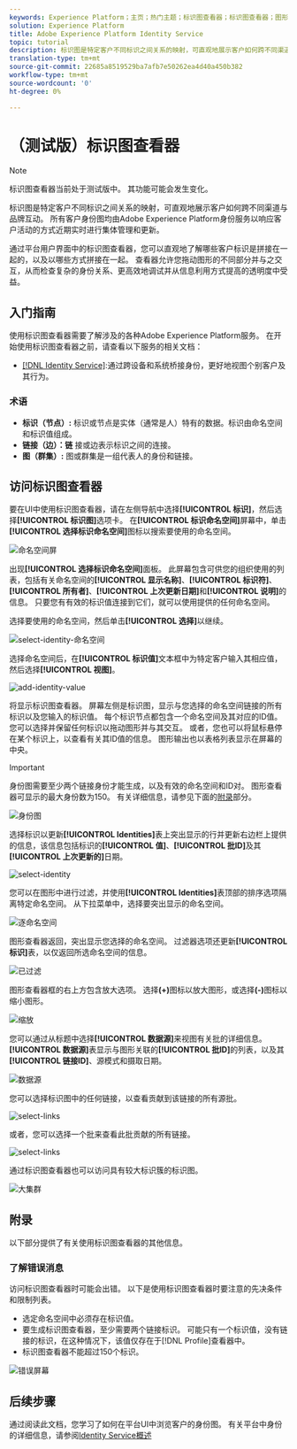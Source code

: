 ```yaml
---
keywords: Experience Platform；主页；热门主题；标识图查看器；标识图查看器；图形查看器；标识命名空间；标识命名空间；标识；标识；标识服务；标识服务
solution: Experience Platform
title: Adobe Experience Platform Identity Service
topic: tutorial
description: 标识图是特定客户不同标识之间关系的映射，可直观地展示客户如何跨不同渠道与品牌互动。
translation-type: tm+mt
source-git-commit: 22685a8519529ba7afb7e50262ea4d40a450b382
workflow-type: tm+mt
source-wordcount: '0'
ht-degree: 0%

---
```



# （测试版）标识图查看器

>[!NOTE]
>
>标识图查看器当前处于测试版中。 其功能可能会发生变化。

标识图是特定客户不同标识之间关系的映射，可直观地展示客户如何跨不同渠道与品牌互动。 所有客户身份图均由Adobe Experience Platform身份服务以响应客户活动的方式近期实时进行集体管理和更新。

通过平台用户界面中的标识图查看器，您可以直观地了解哪些客户标识是拼接在一起的，以及以哪些方式拼接在一起。 查看器允许您拖动图形的不同部分并与之交互，从而检查复杂的身份关系、更高效地调试并从信息利用方式提高的透明度中受益。

## 入门指南

使用标识图查看器需要了解涉及的各种Adobe Experience Platform服务。 在开始使用标识图查看器之前，请查看以下服务的相关文档：

- [[!DNL Identity Service]](../home.md):通过跨设备和系统桥接身份，更好地视图个别客户及其行为。

### 术语

- **标识（节点）:** 标识或节点是实体（通常是人）特有的数据。标识由命名空间和标识值组成。
- **链接（边）：链** 接或边表示标识之间的连接。
- **图（群集）:** 图或群集是一组代表人的身份和链接。

## 访问标识图查看器

要在UI中使用标识图查看器，请在左侧导航中选择&#x200B;**[!UICONTROL 标识]**，然后选择&#x200B;**[!UICONTROL 标识图]**&#x200B;选项卡。 在&#x200B;**[!UICONTROL 标识命名空间]**&#x200B;屏幕中，单击&#x200B;**[!UICONTROL 选择标识命名空间]**&#x200B;图标以搜索要使用的命名空间。

![命名空间屏](../images/identity-graph-viewer/identity-namespace.png)

出现&#x200B;**[!UICONTROL 选择标识命名空间]**&#x200B;面板。 此屏幕包含可供您的组织使用的列表，包括有关命名空间的&#x200B;**[!UICONTROL 显示名称]**、**[!UICONTROL 标识符]**、**[!UICONTROL 所有者]**、**[!UICONTROL 上次更新日期]**&#x200B;和&#x200B;**[!UICONTROL 说明]**&#x200B;的信息。 只要您有有效的标识值连接到它们，就可以使用提供的任何命名空间。

选择要使用的命名空间，然后单击&#x200B;**[!UICONTROL 选择]**&#x200B;以继续。

![select-identity-命名空间](../images/identity-graph-viewer/select-identity-namespace.png)

选择命名空间后，在&#x200B;**[!UICONTROL 标识值]**&#x200B;文本框中为特定客户输入其相应值，然后选择&#x200B;**[!UICONTROL 视图]**。

![add-identity-value](../images/identity-graph-viewer/identity-value-filled.png)

将显示标识图查看器。 屏幕左侧是标识图，显示与您选择的命名空间链接的所有标识以及您输入的标识值。 每个标识节点都包含一个命名空间及其对应的ID值。 您可以选择并保留任何标识以拖动图形并与其交互。 或者，您也可以将鼠标悬停在某个标识上，以查看有关其ID值的信息。 图形输出也以表格列表显示在屏幕的中央。

>[!IMPORTANT]
>
>身份图需要至少两个链接身份才能生成，以及有效的命名空间和ID对。 图形查看器可显示的最大身份数为150。 有关详细信息，请参见下面的[附录](#appendix)部分。

![身份图](../images/identity-graph-viewer/graph-viewer.png)

选择标识以更新&#x200B;**[!UICONTROL Identities]**&#x200B;表上突出显示的行并更新右边栏上提供的信息，该信息包括标识的&#x200B;**[!UICONTROL 值]**、**[!UICONTROL 批ID]**&#x200B;及其&#x200B;**[!UICONTROL 上次更新的]**&#x200B;日期。

![select-identity](../images/identity-graph-viewer/select-identity.png)

您可以在图形中进行过滤，并使用&#x200B;**[!UICONTROL Identities]**&#x200B;表顶部的排序选项隔离特定命名空间。 从下拉菜单中，选择要突出显示的命名空间。

![逐命名空间](../images/identity-graph-viewer/filter-namespace.png)

图形查看器返回，突出显示您选择的命名空间。 过滤器选项还更新&#x200B;**[!UICONTROL 标识]**&#x200B;表，以仅返回所选命名空间的信息。

![已过滤](../images/identity-graph-viewer/filtered.png)

图形查看器框的右上方包含放大选项。 选择&#x200B;**(+)**&#x200B;图标以放大图形，或选择&#x200B;**(-)**&#x200B;图标以缩小图形。

![缩放](../images/identity-graph-viewer/zoom.png)

您可以通过从标题中选择&#x200B;**[!UICONTROL 数据源]**&#x200B;来视图有关批的详细信息。 **[!UICONTROL 数据源]**&#x200B;表显示与图形关联的&#x200B;**[!UICONTROL 批ID]**&#x200B;的列表，以及其&#x200B;**[!UICONTROL 链接ID]**、源模式和摄取日期。

![数据源](../images/identity-graph-viewer/data-source-table.png)

您可以选择标识图中的任何链接，以查看贡献到该链接的所有源批。

![select-links](../images/identity-graph-viewer/select-edge.png)

或者，您可以选择一个批来查看此批贡献的所有链接。

![select-links](../images/identity-graph-viewer/select-batch.png)

通过标识图查看器也可以访问具有较大标识簇的标识图。

![大集群](../images/identity-graph-viewer/large-cluster.png)

## 附录

以下部分提供了有关使用标识图查看器的其他信息。

### 了解错误消息

访问标识图查看器时可能会出错。 以下是使用标识图查看器时要注意的先决条件和限制列表。

- 选定命名空间中必须存在标识值。
- 要生成标识图查看器，至少需要两个链接标识。 可能只有一个标识值，没有链接的标识，在这种情况下，该值仅存在于[!DNL Profile]查看器中。
- 标识图查看器不能超过150个标识。

![错误屏幕](../images/identity-graph-viewer/error-screen.png)

## 后续步骤

通过阅读此文档，您学习了如何在平台UI中浏览客户的身份图。 有关平台中身份的详细信息，请参阅[Identity Service概述](../home.md)
